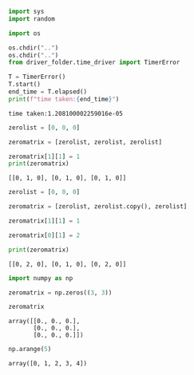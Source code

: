 ```python
import sys
import random

import os

os.chdir("..")
os.chdir("..")
from driver_folder.time_driver import TimerError
```


```python
T = TimerError()
T.start()
end_time = T.elapsed()
print(f"time taken:{end_time}")
```

    time taken:1.208100002259016e-05



```python
zerolist = [0, 0, 0]

zeromatrix = [zerolist, zerolist, zerolist]

zeromatrix[1][1] = 1
print(zeromatrix)
```

    [[0, 1, 0], [0, 1, 0], [0, 1, 0]]



```python
zerolist = [0, 0, 0]

zeromatrix = [zerolist, zerolist.copy(), zerolist]

zeromatrix[1][1] = 1

zeromatrix[0][1] = 2

print(zeromatrix)
```

    [[0, 2, 0], [0, 1, 0], [0, 2, 0]]



```python
import numpy as np

zeromatrix = np.zeros((3, 3))

zeromatrix
```




    array([[0., 0., 0.],
           [0., 0., 0.],
           [0., 0., 0.]])




```python
np.arange(5)
```




    array([0, 1, 2, 3, 4])




```python

```
